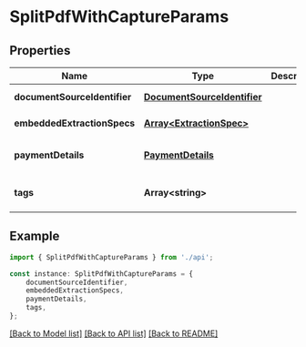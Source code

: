 # SplitPdfWithCaptureParams


## Properties

Name | Type | Description | Notes
------------ | ------------- | ------------- | -------------
**documentSourceIdentifier** | [**DocumentSourceIdentifier**](DocumentSourceIdentifier.md) |  | [default to undefined]
**embeddedExtractionSpecs** | [**Array&lt;ExtractionSpec&gt;**](ExtractionSpec.md) |  | [default to undefined]
**paymentDetails** | [**PaymentDetails**](PaymentDetails.md) |  | [optional] [default to undefined]
**tags** | **Array&lt;string&gt;** |  | [optional] [default to undefined]

## Example

```typescript
import { SplitPdfWithCaptureParams } from './api';

const instance: SplitPdfWithCaptureParams = {
    documentSourceIdentifier,
    embeddedExtractionSpecs,
    paymentDetails,
    tags,
};
```

[[Back to Model list]](../README.md#documentation-for-models) [[Back to API list]](../README.md#documentation-for-api-endpoints) [[Back to README]](../README.md)
